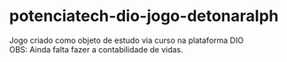 # potenciatech-dio-jogo-detonaralph
Jogo criado como objeto de estudo via curso na plataforma DIO
<br>
OBS: Ainda falta fazer a contabilidade de vidas.
